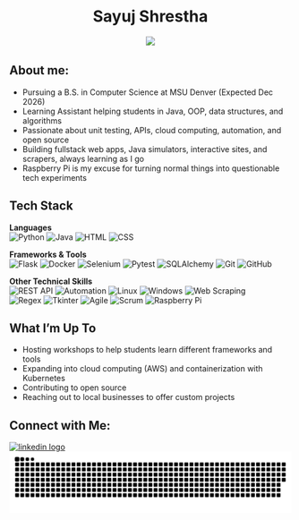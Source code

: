 <div align="center">

# Sayuj Shrestha  

<img src="https://readme-typing-svg.demolab.com?font=Fira+Code&size=26&duration=4000&pause=2000&color=FFFFFF&center=true&vCenter=true&width=800&lines=Computer+Science+Student;Expected+Dec+2026;Always+learning+new+things" />

</div>

## About me:
- Pursuing a B.S. in Computer Science at MSU Denver (Expected Dec 2026)
- Learning Assistant helping students in Java, OOP, data structures, and algorithms
- Passionate about unit testing, APIs, cloud computing, automation, and open source
- Building fullstack web apps, Java simulators, interactive sites, and scrapers, always learning as I go
- Raspberry Pi is my excuse for turning normal things into questionable tech experiments

## Tech Stack  

**Languages**  
![Python](https://img.shields.io/badge/Python-3776AB?style=for-the-badge&logo=python&logoColor=white) 
![Java](https://img.shields.io/badge/Java-ED8B00?style=for-the-badge&logo=openjdk&logoColor=white) 
![HTML](https://img.shields.io/badge/HTML5-E34F26?style=for-the-badge&logo=html5&logoColor=white) 
![CSS](https://img.shields.io/badge/CSS3-1572B6?style=for-the-badge&logo=css3&logoColor=white)  

**Frameworks & Tools**  
![Flask](https://img.shields.io/badge/Flask-000000?style=for-the-badge&logo=flask&logoColor=white) 
![Docker](https://img.shields.io/badge/Docker-2496ED?style=for-the-badge&logo=docker&logoColor=white) 
![Selenium](https://img.shields.io/badge/Selenium-43B02A?style=for-the-badge&logo=selenium&logoColor=white) 
![Pytest](https://img.shields.io/badge/Pytest-0A9EDC?style=for-the-badge&logo=pytest&logoColor=white) 
![SQLAlchemy](https://img.shields.io/badge/SQLAlchemy-323232?style=for-the-badge&logo=databricks&logoColor=white) 
![Git](https://img.shields.io/badge/Git-F05032?style=for-the-badge&logo=git&logoColor=white) 
![GitHub](https://img.shields.io/badge/GitHub-181717?style=for-the-badge&logo=github&logoColor=white)  

**Other Technical Skills**  
![REST API](https://img.shields.io/badge/REST-02569B?style=for-the-badge&logo=rest&logoColor=white) 
![Automation](https://img.shields.io/badge/Automation-007ACC?style=for-the-badge&logo=automation&logoColor=white) 
![Linux](https://img.shields.io/badge/Linux-FCC624?style=for-the-badge&logo=linux&logoColor=black) 
![Windows](https://img.shields.io/badge/Windows-0078D6?style=for-the-badge&logo=windows&logoColor=white) 
![Web Scraping](https://img.shields.io/badge/Web%20Scraping-4B8BBE?style=for-the-badge&logo=python&logoColor=white)  
![Regex](https://img.shields.io/badge/Regex-000000?style=for-the-badge&logo=regex&logoColor=white) 
![Tkinter](https://img.shields.io/badge/Tkinter-FF6F00?style=for-the-badge&logo=python&logoColor=white) 
![Agile](https://img.shields.io/badge/Agile-2496ED?style=for-the-badge&logo=scrumalliance&logoColor=white) 
![Scrum](https://img.shields.io/badge/Scrum-6DB33F?style=for-the-badge&logo=scrumalliance&logoColor=white) 
![Raspberry Pi](https://img.shields.io/badge/Raspberry%20Pi-A22846?style=for-the-badge&logo=raspberrypi&logoColor=white)  

## What I’m Up To  

- Hosting workshops to help students learn different frameworks and tools
- Expanding into cloud computing (AWS) and containerization with Kubernetes
- Contributing to open source  
- Reaching out to local businesses to offer custom projects

## Connect with Me:
<div align="left">
  <a href="https://www.linkedin.com/in/sayujs" target="_blank">
    <img src="https://raw.githubusercontent.com/maurodesouza/profile-readme-generator/master/src/assets/icons/social/linkedin/default.svg" width="52" height="40" alt="linkedin logo" />
  </a>  

<div align="left">
<img src="https://raw.githubusercontent.com/sayuj1998/sayuj1998/output/snake.svg" alt="Snake animation" />
</div>

